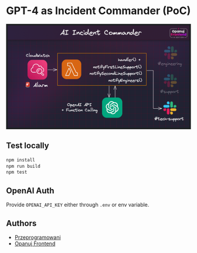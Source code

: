# GPT-4 as Incident Commander (PoC)

![](./_media/chart.png)

## Test locally

```bash
npm install
npm run build
npm test
```

## OpenAI Auth

Provide `OPENAI_API_KEY` either through `.env` or env variable.

## Authors

- [Przeprogramowani](https://przeprogramowani.pl)
- [Opanuj Frontend](https://opanujfrontend.pl)
